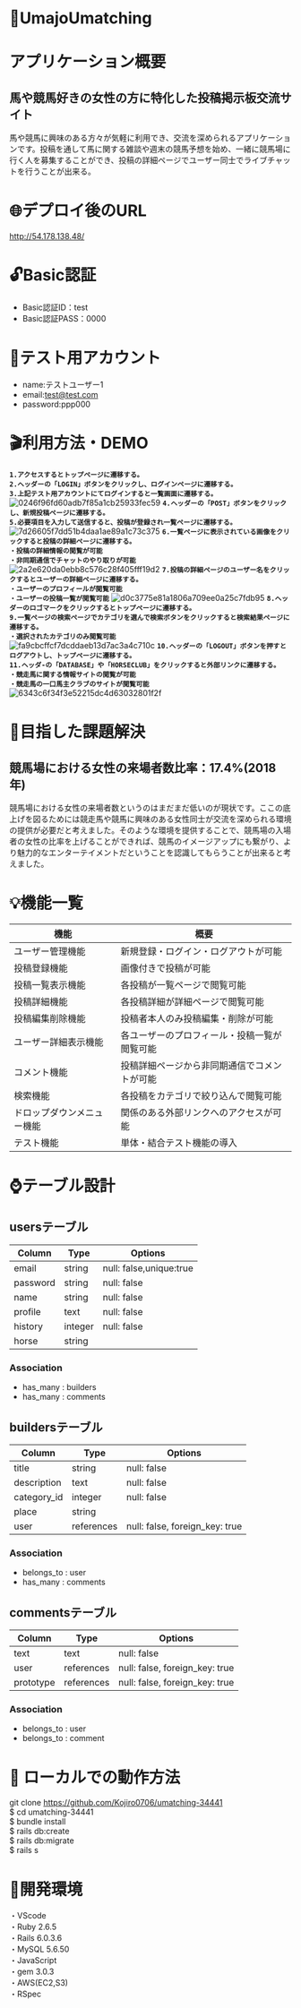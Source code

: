 # :horse:**UmajoUmatching**

# アプリケーション概要
## 馬や競馬好きの女性の方に特化した投稿掲示板交流サイト  
馬や競馬に興味のある方々が気軽に利用でき、交流を深められるアプリケーションです。投稿を通して馬に関する雑談や週末の競馬予想を始め、一緒に競馬場に行く人を募集することができ、投稿の詳細ページでユーザー同士でライブチャットを行うことが出来る。

# :globe_with_meridians:デプロイ後のURL
http://54.178.138.48/
# :unlock:Basic認証
- Basic認証ID：test  
- Basic認証PASS：0000
# :raising_hand:テスト用アカウント
- name:テストユーザー1
- email:test@test.com
- password:ppp000
# :clapper:利用方法・DEMO
**`1.アクセスするとトップページに遷移する。`**  
**`2.ヘッダーの「LOGIN」ボタンをクリックし、ログインページに遷移する。`**  
**`3.上記テスト用アカウントにてログインすると一覧画面に遷移する。`**  
![0246f96fd60adb7f85a1cb25933fec59](https://user-images.githubusercontent.com/78080715/111986276-140de980-8b51-11eb-8cf6-d90daccf6c21.gif)
**`4.ヘッダーの「POST」ボタンをクリックし、新規投稿ページに遷移する。`**  
**`5.必要項目を入力して送信すると、投稿が登録され一覧ページに遷移する。`**
![7d26605f7dd51b4daa1ae89a1c73c375](https://user-images.githubusercontent.com/78080715/111991465-b4ffa300-8b57-11eb-9153-5d7cc46ca97d.gif)
**`6.一覧ページに表示されている画像をクリックすると投稿の詳細ページに遷移する。`**  
**`・投稿の詳細情報の閲覧が可能`**   
**`・非同期通信でチャットのやり取りが可能 `**  
![2a2e620da0ebb8c576c28f405fff19d2](https://user-images.githubusercontent.com/78080715/111992167-74ecf000-8b58-11eb-9f68-706dc500afa6.gif)
**`7.投稿の詳細ページのユーザー名をクリックするとユーザーの詳細ページに遷移する。`**  
**`・ユーザーのプロフィールが閲覧可能`**  
**`・ユーザーの投稿一覧が閲覧可能`** 
![d0c3775e81a1806a709ee0a25c7fdb95](https://user-images.githubusercontent.com/78080715/111992717-1116f700-8b59-11eb-9f7f-822cdc4b000b.gif)
**`8.ヘッダーのロゴマークをクリックするとトップページに遷移する。`**  
**`9.一覧ページの検索ページでカテゴリを選んで検索ボタンをクリックすると検索結果ページに遷移する。`**  
**`・選択されたカテゴリのみ閲覧可能`**  
![fa9cbcffcf7dcddaeb13d7ac3a4c710c](https://user-images.githubusercontent.com/78080715/111992959-618e5480-8b59-11eb-849a-14730b42d92d.gif)
**`10.ヘッダーの「LOGOUT」ボタンを押すとログアウトし、トップページに遷移する。`**  
**`11.ヘッダ-の「DATABASE」や「HORSECLUB」をクリックすると外部リンクに遷移する。`**  
**`・競走馬に関する情報サイトの閲覧が可能`**  
**`・競走馬の一口馬主クラブのサイトが閲覧可能`**  
![6343c6f34f3e52215dc4d63032801f2f](https://user-images.githubusercontent.com/78080715/111993133-99959780-8b59-11eb-8866-68e95deadd12.gif)

 

# :eyes:目指した課題解決  
## 競馬場における女性の来場者数比率：17.4%(2018年)  

競馬場における女性の来場者数というのはまだまだ低いのが現状です。ここの底上げを図るためには競走馬や競馬に興味のある女性同士が交流を深められる環境の提供が必要だと考えました。そのような環境を提供することで、競馬場の入場者の女性の比率を上げることができれば、競馬のイメージアップにも繋がり、より魅力的なエンターテイメントだということを認識してもらうことが出来ると考えました。

# :bulb:機能一覧
| 機能                    | 概要                                |
| -----------------------|-------------------------------------|
| ユーザー管理機能          |新規登録・ログイン・ログアウトが可能       |
| 投稿登録機能             |画像付きで投稿が可能                    |
| 投稿一覧表示機能          | 各投稿が一覧ページで閲覧可能             |
| 投稿詳細機能             | 各投稿詳細が詳細ページで閲覧可能          |
| 投稿編集削除機能         |投稿者本人のみ投稿編集・削除が可能         |
| ユーザー詳細表示機能      |各ユーザーのプロフィール・投稿一覧が閲覧可能 |
| コメント機能             | 投稿詳細ページから非同期通信でコメントが可能|
| 検索機能                | 各投稿をカテゴリで絞り込んで閲覧可能       |
| ドロップダウンメニュー機能 | 関係のある外部リンクへのアクセスが可能     |
| テスト機能              |単体・結合テスト機能の導入                |


# :watch:テーブル設計
## usersテーブル

| Column    | Type   | Options                |
| --------  | ------ | -----------------------|
| email     | string | null: false,unique:true|
| password  | string | null: false            |
| name      | string | null: false            |
| profile   | text   | null: false            |
| history   | integer| null: false            |
| horse     | string |                        |

### Association

- has_many : builders
- has_many : comments


## buildersテーブル
| Column     | Type      | Options                        |
| ---------- | ----------| -------------------------------|
| title      | string    | null: false                    |
| description| text      | null: false                    |
| category_id| integer   | null: false                    |
| place      | string    |                                |
| user       |references | null: false, foreign_key: true |

### Association

- belongs_to : user
- has_many   : comments


## commentsテーブル
| Column    | Type      | Options                        |
| ----------| ----------| -------------------------------|
| text      | text      | null: false                    |
| user      |references | null: false, foreign_key: true |
| prototype |references | null: false, foreign_key: true |

### Association

- belongs_to : user
- belongs_to : comment

# :speech_balloon: ローカルでの動作方法
git clone https://github.com/Kojiro0706/umatching-34441  
$ cd umatching-34441  
$ bundle install  
$ rails db:create  
$ rails db:migrate  
$ rails s  

# :wrench:開発環境
・VScode   
・Ruby 2.6.5  
・Rails 6.0.3.6  
・MySQL 5.6.50  
・JavaScript  
・gem 3.0.3  
・AWS(EC2,S3)    
・RSpec
